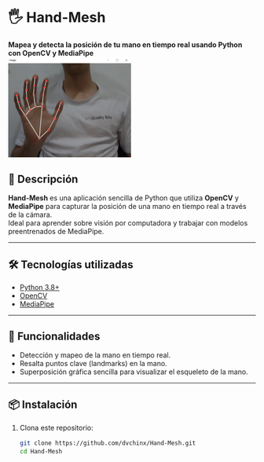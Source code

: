 # 🖐️ Hand-Mesh  
**Mapea y detecta la posición de tu mano en tiempo real usando Python con OpenCV y MediaPipe**  
<img src="https://github.com/dvchinx/Hand-Mesh/blob/main/imgs/SS1.png" alt="ScreenShot" width="250">

## 🚀 Descripción  
**Hand-Mesh** es una aplicación sencilla de Python que utiliza **OpenCV** y **MediaPipe** para capturar la posición de una mano en tiempo real a través de la cámara.  
Ideal para aprender sobre visión por computadora y trabajar con modelos preentrenados de MediaPipe.

---

## 🛠️ Tecnologías utilizadas  
- [Python 3.8+](https://www.python.org/)  
- [OpenCV](https://opencv.org/)  
- [MediaPipe](https://google.github.io/mediapipe/)  

---

## 📸 Funcionalidades  
- Detección y mapeo de la mano en tiempo real.  
- Resalta puntos clave (landmarks) en la mano.  
- Superposición gráfica sencilla para visualizar el esqueleto de la mano.  

---

## 📦 Instalación  
1. Clona este repositorio:  
   ```bash
   git clone https://github.com/dvchinx/Hand-Mesh.git
   cd Hand-Mesh
